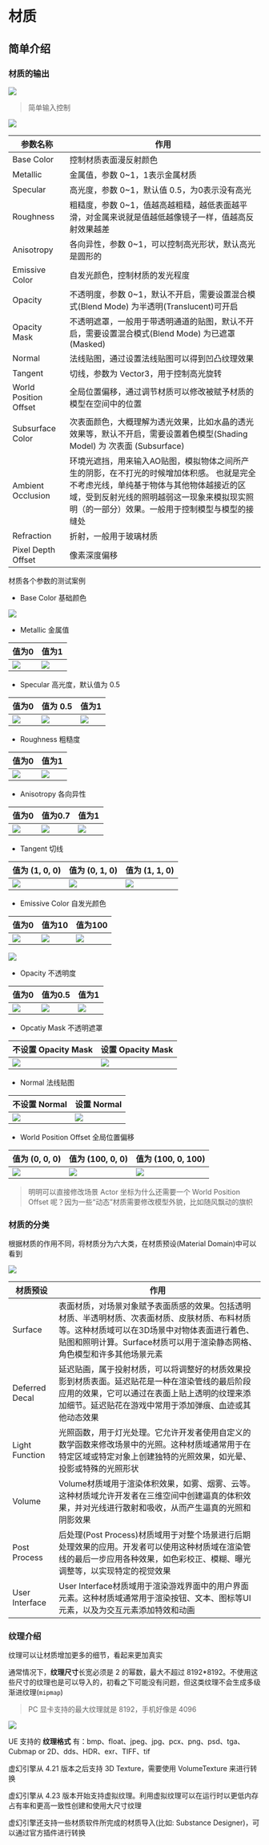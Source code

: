 # 材质

## 简单介绍

### 材质的输出

![](Image/001.png)

> 简单输入控制

![](Image/002.png)

| 参数名称 | 作用 |
| --- | --- |
| Base Color | 控制材质表面漫反射颜色 |
| Metallic | 金属值，参数 0~1，1表示金属材质 |
| Specular | 高光度，参数 0~1，默认值 0.5，为0表示没有高光 |
| Roughness | 粗糙度，参数 0~1，值越高越粗糙，越低表面越平滑，对金属来说就是值越低越像镜子一样，值越高反射效果越差 |
| Anisotropy | 各向异性，参数 0~1，可以控制高光形状，默认高光是圆形的 |
| Emissive Color | 自发光颜色，控制材质的发光程度 |
| Opacity | 不透明度，参数 0~1，默认不开启，需要设置混合模式(Blend Mode) 为半透明(Translucent)可开启 |
| Opacity Mask | 不透明遮罩，一般用于带透明通道的贴图，默认不开启，需要设置混合模式(Blend Mode) 为已遮罩(Masked) |
| Normal | 法线贴图，通过设置法线贴图可以得到凹凸纹理效果 |
| Tangent | 切线，参数为 Vector3，用于控制高光旋转 |
| World Position Offset | 全局位置偏移，通过调节材质可以修改被赋予材质的模型在空间中的位置 |
| Subsurface Color | 次表面颜色，大概理解为透光效果，比如水晶的透光效果等，默认不开启，需要设置着色模型(Shading Model) 为 次表面 (Subsurface) |
| Ambient Occlusion | 环境光遮挡，用来输入AO贴图，模拟物体之间所产生的阴影，在不打光的时候增加体积感。 也就是完全不考虑光线，单纯基于物体与其他物体越接近的区域，受到反射光线的照明越弱这一现象来模拟现实照明（的一部分）效果。一般用于控制模型与模型的接缝处 |
| Refraction | 折射，一般用于玻璃材质 |
| Pixel Depth Offset | 像素深度偏移 |

材质各个参数的测试案例

- Base Color 基础颜色

![](Image/003.png)

- Metallic 金属值

| 值为0 | 值为1 |
| --- | --- |
| ![](Image/005.png) | ![](Image/004.png) |

- Specular 高光度，默认值为 0.5

| 值为0 | 值为 0.5 | 值为1 |
| --- | --- | --- |
| ![](Image/008.png) | ![](Image/007.png) | ![](Image/006.png) |

- Roughness 粗糙度

| 值为0 | 值为1 |
| --- | --- |
| ![](Image/009.png) | ![](Image/010.png) |

- Anisotropy 各向异性

| 值为0 | 值为0.7 | 值为1 |
| --- | --- | --- |
| ![](Image/011.png) | ![](Image/012.png) | ![](Image/013.png) |

- Tangent 切线

| 值为 (1, 0, 0) | 值为 (0, 1, 0) | 值为 (1, 1, 0)  |
| --- | --- | --- |
| ![](Image/014.png) | ![](Image/015.png) | ![](Image/016.png) |

- Emissive Color 自发光颜色

| 值为0 | 值为10 | 值为100 |
| --- | --- | --- |
| ![](Image/017.png) | ![](Image/018.png) | ![](Image/019.png) |

![](Image/020.png)

- Opacity 不透明度

| 值为0 | 值为0.5 | 值为1 |
| --- | --- | --- |
| ![](Image/021.png) | ![](Image/022.png) | ![](Image/023.png) |

- Opcatiy Mask 不透明遮罩

| 不设置 Opacity Mask | 设置 Opacity Mask | 
| --- | --- | 
| ![](Image/024.png) | ![](Image/025.png) |

- Normal 法线贴图

| 不设置 Normal | 设置 Normal | 
| --- | --- | 
| ![](Image/026.png) | ![](Image/027.png) |

- World Position Offset 全局位置偏移

| 值为 (0, 0, 0) | 值为 (100, 0, 0) | 值为 (100, 0, 100)  |
| --- | --- | --- |
| ![](Image/028.png) | ![](Image/029.png) | ![](Image/030.png) |

> 明明可以直接修改场景 Actor 坐标为什么还需要一个 World Position Offset 呢？因为一些“动态”材质需要修改模型外貌，比如随风飘动的旗帜

### 材质的分类

根据材质的作用不同，将材质分为六大类，在材质预设(Material Domain)中可以看到

![](Image/031.png)

| 材质预设 | 作用 |
| --- | --- | 
| Surface | 表面材质，对场景对象赋予表面质感的效果。包括透明材质、半透明材质、次表面材质、皮肤材质、布料材质等。这种材质域可以在3D场景中对物体表面进行着色、贴图和照明计算。Surface材质可以用于渲染静态网格、角色模型和许多其他场景元素 |
| Deferred Decal | 延迟贴画，属于投射材质，可以将调整好的材质效果投影到材质表面。延迟贴花是一种在渲染管线的最后阶段应用的效果，它可以通过在表面上贴上透明的纹理来添加细节。延迟贴花在游戏中常用于添加弹痕、血迹或其他动态效果 |
| Light Function | 光照函数，用于灯光处理。它允许开发者使用自定义的数学函数来修改场景中的光照。这种材质域通常用于在特定区域或特定对象上创建独特的光照效果，如光晕、投影或特殊的光照形状 |
| Volume | Volume材质域用于渲染体积效果，如雾、烟雾、云等。这种材质域允许开发者在三维空间中创建逼真的体积效果，并对光线进行散射和吸收，从而产生逼真的光照和阴影效果 |
| Post Process | 后处理(Post Process)材质域用于对整个场景进行后期处理效果的应用。开发者可以使用这种材质域在渲染管线的最后一步应用各种效果，如色彩校正、模糊、曝光调整等，以实现特定的视觉效果 |
| User Interface | User Interface材质域用于渲染游戏界面中的用户界面元素。这种材质域通常用于渲染按钮、文本、图标等UI元素，以及为交互元素添加特效和动画 |

### 纹理介绍

纹理可以让材质增加更多的细节，看起来更加真实

通常情况下，**纹理尺寸**长宽必须是 2 的幂数，最大不超过 8192*8192。不使用这些尺寸的纹理也是可以导入的，初看之下可能没有问题，但这类纹理不会生成多级渐进纹理(`mipmap`)

> PC 显卡支持的最大纹理就是 8192，手机好像是 4096 

![](Image/032.png)

UE 支持的 **纹理格式** 有：bmp、float、jpeg、jpg、pcx、png、psd、tga、Cubmap or 2D、dds、HDR、exr、TIFF、tif

虚幻引擎从 4.21 版本之后支持 3D Texture，需要使用 VolumeTexture 来进行转换

虚幻引擎从 4.23 版本开始支持虚拟纹理。利用虚拟纹理可以在运行时以更低内存占有率和更高一致性创建和使用大尺寸纹理

虚幻引擎还支持一些材质软件所完成的材质导入(比如: Substance Designer)，可以通过官方插件进行转换

